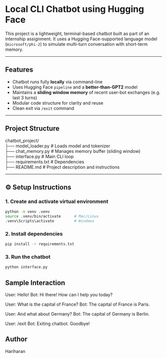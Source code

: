 # Local CLI Chatbot using Hugging Face

This project is a lightweight, terminal-based chatbot built as part of an internship assignment. It uses a Hugging Face-supported language model (`microsoft/phi-2`) to simulate multi-turn conversation with short-term memory.

---

## Features

- Chatbot runs fully **locally** via command-line
- Uses Hugging Face `pipeline` and a **better-than-GPT2** model
- Maintains a **sliding window memory** of recent user-bot exchanges (e.g. last 3 turns)
- Modular code structure for clarity and reuse
- Clean exit via `/exit` command

---

## Project Structure

chatbot_project/<br />
├── model_loader.py # Loads model and tokenizer<br />
├── chat_memory.py # Manages memory buffer (sliding window)<br />
├── interface.py # Main CLI loop<br />
├── requirements.txt # Dependencies<br />
├── README.md # Project description and instructions<br />


---

## ⚙️ Setup Instructions

### 1. Create and activate virtual environment
```bash
python -m venv .venv
source .venv/bin/activate      # Mac/Linux
.venv\Scripts\activate         # Windows
```

### 2. Install dependencies
```bash
pip install -r requirements.txt
```
### 3. Run the chatbot
```bash
python interface.py
```
## Sample Interaction
User: Hello!
Bot: Hi there! How can I help you today?

User: What is the capital of France?
Bot: The capital of France is Paris.

User: And what about Germany?
Bot: The capital of Germany is Berlin.

User: /exit
Bot: Exiting chatbot. Goodbye!

## Author
Hariharan
